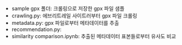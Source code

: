 - sample gpx 폴더: 크롤링으로 저장한 gpx 파일 샘플
- crawling.py: 에브리트레일 사이트러부터 gpx 파일 크롤링
- metadata.py: gpx 파일로부터 메타데이터를 추출
- recommendation.py: 
- similarity comparison.ipynb: 추출된 메타데이터 표본들로부터 유사도 비교
